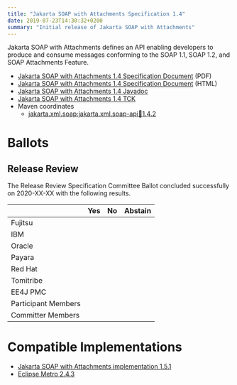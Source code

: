 ```yaml
---
title: "Jakarta SOAP with Attachments Specification 1.4"
date: 2019-07-23T14:30:32+0200
summary: "Initial release of Jakarta SOAP with Attachments"
---
```

Jakarta SOAP with Attachments defines an API enabling developers to produce
and consume messages conforming to the SOAP 1.1, SOAP 1.2, and SOAP Attachments Feature.

* [Jakarta SOAP with Attachments 1.4 Specification Document](./jakarta.xml.soap-spec-1.4.pdf) (PDF)
* [Jakarta SOAP with Attachments 1.4 Specification Document](./jakarta.xml.soap-spec-1.4.html) (HTML)
* [Jakarta SOAP with Attachments 1.4 Javadoc](./apidocs/index.html?overview-summary.html)
* [Jakarta SOAP with Attachments 1.4 TCK](http://download.eclipse.org/ee4j/jakartaee-tck/jakartaee8-eftl/promoted/eclipse-soap-tck-1.4.0.zip)
* Maven coordinates
  * [jakarta.xml.soap:jakarta.xml.soap-api:jar:1.4.2](https://search.maven.org/artifact/jakarta.xml.soap/jakarta.xml.soap-api/1.4.2/jar)

# Ballots

## Release Review

The Release Review Specification Committee Ballot concluded successfully on 2020-XX-XX with the following results.

|                       |  Yes    | No      | Abstain  |
|-----------------------|---------|---------|----------|
|Fujitsu                |         |         |          |
|IBM                    |         |         |          |
|Oracle                 |         |         |          |
|Payara                 |         |         |          |
|Red Hat                |         |         |          |
|Tomitribe              |         |         |          |
|EE4J PMC               |         |         |          |
|Participant Members    |         |         |          |
|Committer Members      |         |         |          |


# Compatible Implementations

* [Jakarta SOAP with Attachments implementation 1.5.1](https://eclipse-ee4j.github.io/metro-saaj/)
* [Eclipse Metro 2.4.3](https://eclipse-ee4j.github.io/metro-wsit/)
